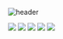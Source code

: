 <!--
**cymon337/cymon337** is a ✨ _special_ ✨ repository because its `README.md` (this file) appears on your GitHub profile.

Here are some ideas to get you started:

- 🔭 I’m currently working on ...
- 🌱 I’m currently learning ...
- 👯 I’m looking to collaborate on ...
- 🤔 I’m looking for help with ...
- 💬 Ask me about ...
- 📫 How to reach me: ...
- 😄 Pronouns: ...
- ⚡ Fun fact: ...
-->

![header](https://capsule-render.vercel.app/api?type=waving&color=timeGradient&text=Welcome%20Cymon's%20GitHub%20👋&animation=twinkling&fontSize=35&fontAlignY=40&fontAlign=70&height=250)


<img src="https://img.shields.io/badge/Spring-000000?style=for-the-badge&logo=Spring&logoColor=#6DB33F"> <img src="https://img.shields.io/badge/React-000000?style=for-the-badge&logo=React&logoColor=#61DAFB"> <img src="https://img.shields.io/badge/javascript-000000?style=for-the-badge&logo=javascript&logoColor=#F7DF1E"> <img src="https://img.shields.io/badge/Oracle DB-000000?style=for-the-badge&logo=oracle&logoColor=#F80000"> <img src="https://img.shields.io/badge/mysql-000000?style=for-the-badge&logo=mysql&logoColor=#4479A1">
